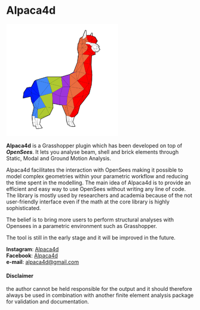 # Alpaca4d
<img src="Logo.png" alt="drawing" width="300"/>

__Alpaca4d__ is a Grasshopper plugin which has been developed on top of __*OpenSees*__. It lets you analyse beam, shell and brick elements through Static, Modal and Ground Motion Analysis.

Alpaca4d facilitates the interaction with OpenSees making it possible to model complex geometries within your parametric workflow and reducing the time spent in the modelling. The main idea of Alpaca4d is to provide an efficient and easy way to use OpenSees without writing any line of code. The library is mostly used by researchers and academia because of the not user-friendly interface even if the math at the core library is highly sophisticated.

The belief is to bring more users to perform structural analyses with Opensees in a parametric environment such as Grasshopper.

The tool is still in the early stage and it will be improved in the future.

__Instagram__: [Alpaca4d](https://www.instagram.com/alpaca4d/)  
__Facebook__: [Alpaca4d](https://www.facebook.com/Alpaca4d)  
__e-mail__: alpaca4d@gmail.com  

#### Disclaimer
the author cannot be held responsible for the output and it should therefore always be used in combination with another finite element analysis package for validation and documentation.
